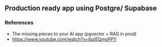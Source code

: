 ## Production ready app using Postgre/ Supabase


### References
-  The missing pieces to your AI app (pgvector + RAG in prod)
  - https://www.youtube.com/watch?v=ibzlEQmgPPY
